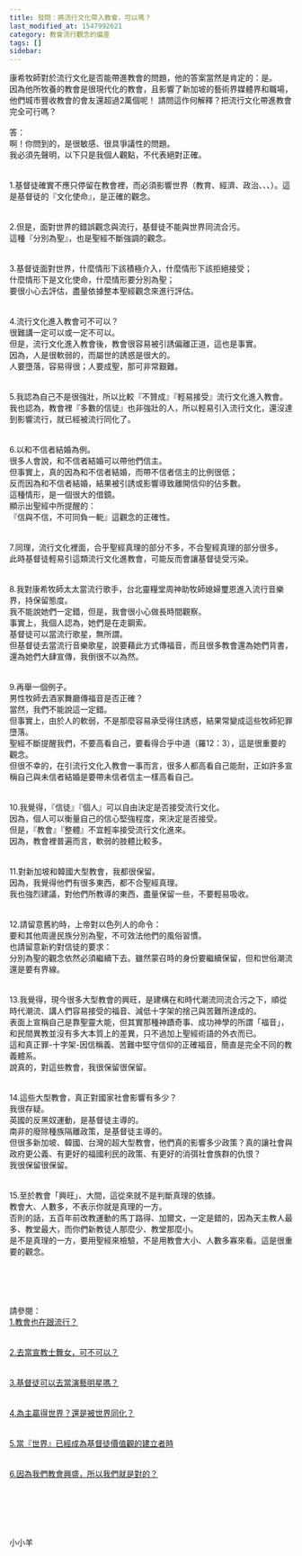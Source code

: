 ```yaml
---
title: 發問：將流行文化帶入教會，可以嗎？
last_modified_at: 1547992621
category: 教會流行觀念的偏差
tags: []
sidebar: 
---
```


<p>康希牧師對於流行文化是否能帶進教會的問題，他的答案當然是肯定的：是。<br/>因為他所牧養的教會是很現代化的教會，且影響了新加坡的藝術界媒體界和職場，他們城市豐收教會的會友還超過2萬個呢！ 請問這作何解釋？把流行文化帶進教會完全可行嗎？<br/><!--more--><br/>答：<br/>啊！你問到的，是很敏感、很具爭議性的問題。<br/>我必須先聲明，以下只是我個人觀點，不代表絕對正確。<br/><br/> <br/>1.基督徒確實不應只停留在教會裡，而必須影響世界（教育、經濟、政治、、、）。這是基督徒的『文化使命』，是正確的觀念。<br/><br/> <br/>2.但是，面對世界的錯誤觀念與流行，基督徒不能與世界同流合污。<br/>這種『分別為聖』，也是聖經不斷強調的觀念。<br/><br/> <br/>3.基督徒面對世界，什麼情形下該積極介入，什麼情形下該拒絕接受；<br/>什麼情形下是文化使命，什麼情形要分別為聖；<br/>要很小心去評估，盡量依據整本聖經觀念來進行評估。<br/><br/> <br/>4.流行文化進入教會可不可以？<br/>很難講一定可以或一定不可以。<br/>但是，流行文化進入教會後，教會很容易被引誘偏離正道，這也是事實。<br/>因為，人是很軟弱的，而屬世的誘惑是很大的。<br/>人要墮落，容易得很；人要成聖，那可非常艱難。<br/><br/> <br/>5.我認為自己不是很強壯，所以比較『不贊成』『輕易接受』流行文化進入教會。<br/>我也認為，教會裡『多數的信徒』也非強壯的人，所以輕易引入流行文化，還沒達到影響流行，就已經被流行同化了。<br/><br/> <br/>6.以和不信者結婚為例。<br/>很多人會說，和不信者結婚可以帶他們信主。<br/>但事實上，真的因為和不信者結婚，而帶不信者信主的比例很低；<br/>反而因為和不信者結婚，結果被引誘或影響導致離開信仰的佔多數。<br/>這種情形，是一個很大的借鏡。<br/>顯示出聖經中所提醒的：<br/>『信與不信，不可同負一軛』這觀念的正確性。<br/> <br/><br/>7.同理，流行文化裡面，合乎聖經真理的部分不多，不合聖經真理的部分很多。<br/>此時基督徒輕易引這類流行文化進教會，可能反而會讓基督徒受污染。<br/><br/> <br/>8.我對康希牧師太太當流行歌手，台北靈糧堂周神助牧師媳婦璽恩進入流行音樂界，持保留態度。<br/>我不能說她們一定錯，但是，我會很小心做長時間觀察。<br/>事實上，我個人認為，她們是在走鋼索。<br/>基督徒可以當流行歌星，無所謂。<br/>但基督徒去當流行音樂歌星，說要藉此方式傳福音，而且很多教會還為她們背書，還為她們大肆宣傳，我倒很不以為然。<br/><br/> <br/>9.再舉一個例子。<br/>男性牧師去酒家舞廳傳福音是否正確？<br/>當然，我們不能說這一定錯。<br/>但事實上，由於人的軟弱，不是那麼容易承受得住誘惑，結果常變成這些牧師犯罪墮落。<br/>聖經不斷提醒我們，不要高看自己，要看得合乎中道（羅12：3），這是很重要的觀念。<br/>但很不幸的，在引流行文化入教會一事而言，很多人都高看自己能耐，正如許多宣稱自己與未信者結婚是要帶未信者信主一樣高看自己。<br/><br/> <br/>10.我覺得，『信徒』『個人』可以自由決定是否接受流行文化。<br/>因為，個人可以衡量自己的信心堅強程度，來決定是否接受。<br/>但是，『教會』『整體』不宜輕率接受流行文化進來。<br/>因為，教會裡普遍而言，軟弱的肢體比較多。<br/><br/> <br/>11.對新加坡和韓國大型教會，我都很保留。<br/>因為，我覺得他們有很多東西，都不合聖經真理。<br/>我也強烈建議，對他們所教導的東西，盡量保留一些，不要輕易吸收。<br/><br/> <br/>12.請留意舊約時，上帝對以色列人的命令：<br/>要和其他周邊民族分別為聖，不可效法他們的風俗習慣。<br/>也請留意新約對信徒的要求：<br/>分別為聖的觀念依然必須繼續下去。雖然蒙召時的身份要繼續保留，但和世俗潮流還是要有界線。<br/> <br/><br/>13.我覺得，現今很多大型教會的興旺，是建構在和時代潮流同流合污之下，順從時代潮流、講人們容易接受的福音、減低十字架的捨己與苦難所達成的。<br/>表面上宣稱自己是靠聖靈大能，但其實那種神蹟奇事、成功神學的所謂「福音」，和民間異教並沒有多大本質上的差異，只不過加上聖經術語的外衣而已。<br/>這和真正罪-十字架-因信稱義、苦難中堅守信仰的正確福音，簡直是完全不同的教義體系。<br/>說真的，對這些教會，我很保留很保留。<br/><br/> <br/>14.這些大型教會，真正對國家社會影響有多少？<br/>我很存疑。<br/>英國的反黑奴運動，是基督徒主導的。<br/>南非的廢除種族隔離政策，是基督徒主導的。<br/>但很多新加坡、韓國、台灣的超大型教會，他們真的影響多少政策？真的讓社會與政府更公義、有更好的福國利民的政策、有更好的消弭社會族群的仇恨？<br/>我很保留很保留。<br/><br/><br/>15.至於教會「興旺」、大間，這從來就不是判斷真理的依據。<br/>教會大、人數多，不表示你就是真理的一方。<br/>否則的話，五百年前改教運動的馬丁路得、加爾文，一定是錯的，因為天主教人最多、教堂最大，而你們新教徒人那麼少、教堂那麼小。<br/>是不是真理的一方，要用聖經來檢驗，不是用教會大小、人數多寡來看。這是很重要的觀念。<br/> <br/><br/><br/><br/><br/>請參閱：<br/><a href="/posts/269193040">1.教會也在跟流行？</a><br/><br/><br/><a href="/posts/269193696">2.去當宣教士舞女，可不可以？</a><br/><br/><br/><a href="/posts/269193700">3.基督徒可以去當演藝明星嗎？</a><br/><br/><br/><a href="/posts/269193704">4.為主贏得世界？還是被世界同化？</a><br/><br/><br/><a href="/posts/269194128">5.當『世界』已經成為基督徒價值觀的建立者時</a><br/><br/><br/><a href="/posts/269192380">6.因為我們教會興盛，所以我們就是對的？</a><br/><br/><br/><br/><br/><br/><br/>小小羊<br/><br/><br/></p>